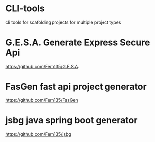 # CLI-tools
cli tools for scafolding projects for multiple project types


# G.E.S.A. Generate Express Secure Api
https://github.com/Fern135/G.E.S.A.

# FasGen fast api project generator
https://github.com/Fern135/FasGen

# jsbg java spring boot generator 
https://github.com/Fern135/jsbg
